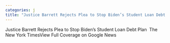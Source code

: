```yaml
---
categories: j
title: "Justice Barrett Rejects Plea to Stop Biden’s Student Loan Debt Plan  The New York Times"
---
```

Justice Barrett Rejects Plea to Stop Biden’s Student Loan Debt Plan&nbsp;&nbsp;The New York TimesView Full Coverage on Google News
